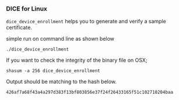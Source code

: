 ### DICE for Linux

`dice_device_enrollment` helps you to generate and verify a sample certificate.

simple run on command line as shown below
```
./dice_device_enrollment
```

If you want to check the integrity of the binary file on OSX;
```
shasum -a 256 dice_device_enrollment
```

Output should be matching to the hash below.
```
426af7a68f43a4a297d383f13bf803856e37f24f26433165f51c102710204baa
```